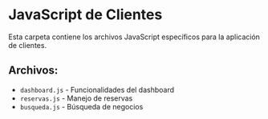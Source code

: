 # JavaScript de Clientes

Esta carpeta contiene los archivos JavaScript específicos para la aplicación de clientes.

## Archivos:
- `dashboard.js` - Funcionalidades del dashboard
- `reservas.js` - Manejo de reservas
- `busqueda.js` - Búsqueda de negocios 